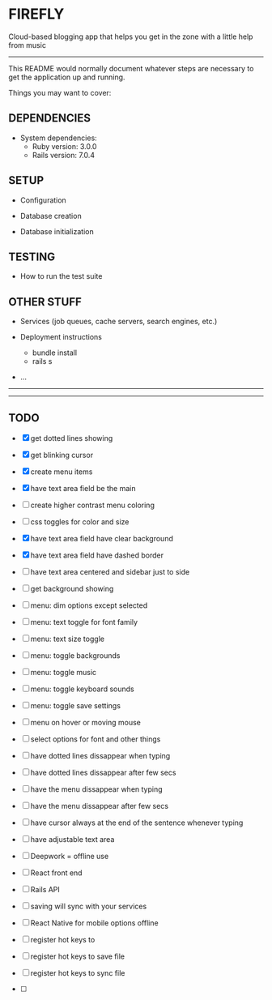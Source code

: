 # FIREFLY

Cloud-based blogging app that helps you get in the zone with a little help from music

---

This README would normally document whatever steps are necessary to get the
application up and running.

Things you may want to cover:

## DEPENDENCIES

- System dependencies:
    - Ruby version: 3.0.0
    - Rails version: 7.0.4

## SETUP

- Configuration

- Database creation
- Database initialization

## TESTING

- How to run the test suite

## OTHER STUFF

- Services (job queues, cache servers, search engines, etc.)

- Deployment instructions
    - bundle install
    - rails s

- ...

---

<!--SCREENSHOT-->

---

## TODO

- [x] get dotted lines showing
- [x] get blinking cursor
- [x] create menu items
- [x] have text area field be the main 
- [ ] create higher contrast menu coloring
- [ ] css toggles for color and size

- [x] have text area field have clear background
- [x] have text area field have dashed border
- [ ] have text area centered and sidebar just to side

- [ ] get background showing
- [ ] menu: dim options except selected
- [ ] menu: text toggle for font family
- [ ] menu: text size toggle
- [ ] menu: toggle backgrounds
- [ ] menu: toggle music
- [ ] menu: toggle keyboard sounds
- [ ] menu: toggle save settings

- [ ] menu on hover or moving mouse
- [ ] select options for font and other things

- [ ] have dotted lines dissappear when typing 
- [ ] have dotted lines dissappear after few secs 

- [ ] have the menu dissappear when typing
- [ ] have the menu dissappear after few secs

- [ ] have cursor always at the end of the sentence whenever typing

- [ ] have adjustable text area

- [ ] Deepwork = offline use
- [ ] React front end
- [ ] Rails API
- [ ] saving will sync with your services
- [ ] React Native for mobile options offline

- [ ] register hot keys to 
- [ ] register hot keys to save file
- [ ] register hot keys to sync file

- [ ] 

